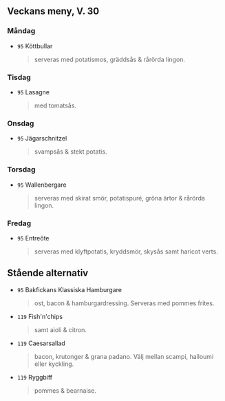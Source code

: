 ## Veckans meny, V. 30

### Måndag

* `95` Köttbullar
  >  serveras med potatismos, gräddsås & rårörda lingon.


### Tisdag

* `95` Lasagne
  > med tomatsås.
  

### Onsdag

* `95` Jägarschnitzel 
  >  svampsås & stekt potatis.

### Torsdag

* `95` Wallenbergare
  >  serveras med skirat smör, potatispuré, gröna ärtor & rårörda lingon.

### Fredag

* `95` Entreôte
  >  serveras med klyftpotatis, kryddsmör, skysås samt haricot verts.
  > 


## Stående alternativ

* `95` Bakfickans Klassiska Hamburgare
  > ost, bacon & hamburgardressing. Serveras med pommes frites.

* `119` Fish'n'chips  
  >  samt aioli & citron.

* `119` Caesarsallad
  > bacon, krutonger & grana padano. Välj mellan scampi, halloumi eller kyckling.
  
* `119` Ryggbiff
  > pommes & bearnaise.

